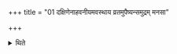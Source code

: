 +++
title = "01 दक्षिणेनाहवनीयमवस्थाय व्रतमुपैष्यन्समुद्रम् मनसा"

+++

<details><summary>थिते</summary>

1. Having stood to the south of the Āhavanīya (the sacrificer who is) going to take vow, thinks about ocean in his mind.
</details>
